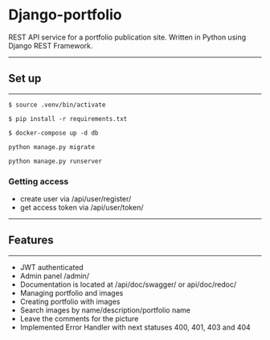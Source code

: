 # Django-portfolio

REST API service for a portfolio publication site. Written in Python using Django REST Framework.

---

## Set up

---

```
$ source .venv/bin/activate
```

```
$ pip install -r requirements.txt
```

```
$ docker-compose up -d db
```

```
python manage.py migrate
```

```
python manage.py runserver
```

### Getting access

- create user via /api/user/register/
- get access token via /api/user/token/

---

## Features

---

- JWT authenticated
- Admin panel /admin/
- Documentation is located at /api/doc/swagger/ or api/doc/redoc/
- Managing portfolio and images
- Creating portfolio with images
- Search images by name/description/portfolio name
- Leave the comments for the picture
- Implemented Error Handler with next statuses 400, 401, 403 and 404
